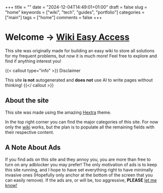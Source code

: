 +++
title = ""
date = "2024-12-04T14:49:01+01:00"
draft = false
slug = "home"
keywords = ["wiki", "tech", "guides", "portfolio"]
categories = ["main"]
tags = ["home"]
comments = false
+++

# Welcome → [Wiki Easy Access](wiki)

This site was originally made for building an easy wiki to store all solutions for my frequent problems, but now it is much more! Feel free to explore and find if anything interest you!


{{< callout type="info" >}}
Disclaimer

This site **is not** autogenerated and **does not** use AI to write pages without thinking!
{{</ callout >}}

## About the site

This site was made using the amazing [Hextra](https://github.com/imfing/hextra) theme.

In the top right corner you can find the major categories of this site. For now only the [wiki](wiki) works, but the plan is to populate all the remaining fields with their respective content.

## A Note About Ads

If you find ads on this site and they annoy you, you are more than free to turn on any adblocker you may prefer! The only motivation of ads is to keep this site running, and I hope to have set everything right to have minimally invasive ones (Hopefully only anchor at the bottom of the screen that you can easily remove). If the ads are, or will be, too aggressive, **PLEASE** [let me know!](https://github.com/CodeClimberNT/HowTo/issues)
